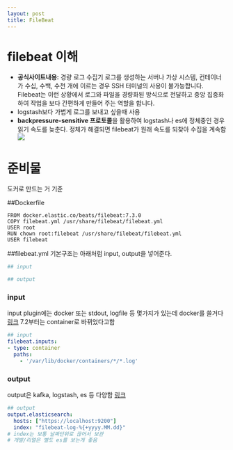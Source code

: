 ```yaml
---
layout: post
title: FileBeat
---
```


# filebeat 이해
* **공식사이트내용:** 경량 로그 수집기
로그를 생성하는 서버나 가상 시스템, 컨테이너가 수십, 수백, 수천 개에 이르는 경우 SSH 터미널의 사용이 불가능합니다. Filebeat는 이런 상황에서 로그와 파일을 경량화된 방식으로 전달하고 중앙 집중화하여 작업을 보다 간편하게 만들어 주는 역할을 합니다.
* logstash보다 가볍게 로그를 보내고 싶을때 사용
* **backpressure-sensitive 프로토콜**을 활용하여 logstash나 es에 정체중인 경우
  읽기 속도를 늦춘다. 정체가 해결되면 filebeat가 원래 속도를 되찾아 수집을 계속함
  ![]({{site.baseurl}}/images/2019-08-08/9.51.49.png)

# 준비물
도커로 만드는 거 기준

##Dockerfile
```
FROM docker.elastic.co/beats/filebeat:7.3.0
COPY filebeat.yml /usr/share/filebeat/filebeat.yml
USER root
RUN chown root:filebeat /usr/share/filebeat/filebeat.yml
USER filebeat
```

##filebeat.yml
기본구조는 아래처럼 input, output을 넣어준다.
```yaml
## input

## output

```

### input
input plugin에는 docker 또는 stdout, logfile 등 몇가지가 있는데 docker를 쓸거다
[링크](https://www.elastic.co/guide/en/beats/filebeat/current/configuration-filebeat-options.html)
7.2부터는 container로 바뀌었다고함
```yaml
## input
filebeat.inputs:
- type: container
  paths: 
    - '/var/lib/docker/containers/*/*.log'


```
### output
output은 kafka, logstash, es 등 다양함
[링크](https://www.elastic.co/guide/en/beats/filebeat/current/configuring-output.html)
```yaml
## output
output.elasticsearch:
  hosts: ["https://localhost:9200"]
  index: "filebeat-log-%{+yyyy.MM.dd}"
# index는 보통 날짜단위로 끊어서 보관
# 개발/리얼은 별도 es를 보는게 좋음
```




